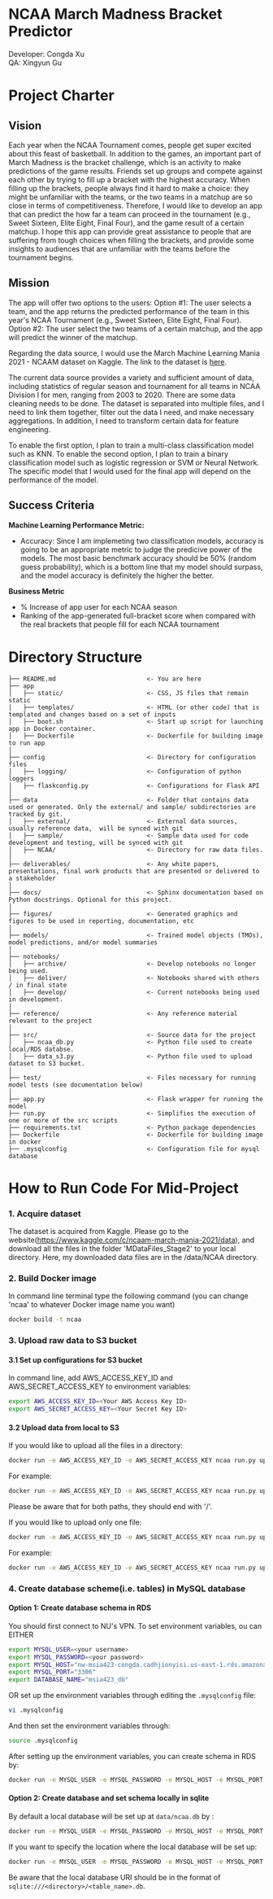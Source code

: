 # NCAA March Madness Bracket Predictor

Developer: Congda Xu \
QA: Xingyun Gu


# Project Charter



## Vision
Each year when the NCAA Tournament comes, people get super excited about this feast of basketball. In addition to the games, an important part of March Madness is the bracket challenge, which is an activity to make predictions of the game results. Friends set up groups and compete against each other by trying to fill up a bracket with the highest accuracy. When filling up the brackets, people always find it hard to make a choice: they might be unfamiliar with the teams, or the two teams in a matchup are so close in terms of competitiveness. Therefore, I would like to develop an app that can predict the how far a team can proceed in the tournament (e.g., Sweet Sixteen, Elite Eight, Final Four), and the game result of a certain matchup. I hope this app can provide great assistance to people that are suffering from tough choices when filling the brackets, and provide some insights to audiences that are unfamiliar with the teams before the tournament begins.


## Mission
The app will offer two options to the users:
Option #1: The user selects a team, and the app returns the predicted performance of the team in this year's NCAA Tournament (e.g., Sweet Sixteen, Elite Eight, Final Four).
Option #2: The user select the two teams of a certain matchup, and the app will predict the winner of the matchup.

Regarding the data source, I would use the March Machine Learning Mania 2021 - NCAAM dataset on Kaggle. The link to the dataset is [here](https://www.kaggle.com/c/ncaam-march-mania-2021/data). 

The current data source provides a variety and sufficient amount of data, including statistics of regular season and tournament for all teams in NCAA Division I for men, ranging from 2003 to 2020. There are some data cleaning needs to be done. The dataset is separated into multiple files, and I need to link them together, filter out the data I need, and make necessary aggregations. In addition, I need to transform certain data for feature engineering.

To enable the first option, I plan to train a multi-class classification model such as KNN. To enable the second option, I plan to train a binary classification model such as logistic regression or SVM or Neural Network. The specific model that I would used for the final app will depend on the performance of the model.


## Success Criteria
**Machine Learning Performance Metric:**

 - Accuracy: Since I am implemeting two classification models, accuracy is going to be an appropriate metric to judge the predicive power of the models. The most basic benchmark accuracy should be 50% (random guess probability), which is a bottom line that my model should surpass, and the model accuracy is definitely the higher the better.

**Business Metric**

 - % Increase of app user for each NCAA season
 - Ranking of the app-generated full-bracket score when compared with the real brackets that people fill for each NCAA tournament

# Directory Structure
```
├── README.md                         <- You are here
├── app
│   ├── static/                       <- CSS, JS files that remain static
│   ├── templates/                    <- HTML (or other code) that is templated and changes based on a set of inputs
│   ├── boot.sh                       <- Start up script for launching app in Docker container.
│   ├── Dockerfile                    <- Dockerfile for building image to run app  
│
├── config                            <- Directory for configuration files 
│   ├── logging/                      <- Configuration of python loggers
│   ├── flaskconfig.py                <- Configurations for Flask API 
│
├── data                              <- Folder that contains data used or generated. Only the external/ and sample/ subdirectories are tracked by git. 
│   ├── external/                     <- External data sources, usually reference data,  will be synced with git
│   ├── sample/                       <- Sample data used for code development and testing, will be synced with git
│   ├── NCAA/                         <- Directory for raw data files.
│
├── deliverables/                     <- Any white papers, presentations, final work products that are presented or delivered to a stakeholder 
│
├── docs/                             <- Sphinx documentation based on Python docstrings. Optional for this project. 
│
├── figures/                          <- Generated graphics and figures to be used in reporting, documentation, etc
│
├── models/                           <- Trained model objects (TMOs), model predictions, and/or model summaries
│
├── notebooks/
│   ├── archive/                      <- Develop notebooks no longer being used.
│   ├── deliver/                      <- Notebooks shared with others / in final state
│   ├── develop/                      <- Current notebooks being used in development.
│
├── reference/                        <- Any reference material relevant to the project
│
├── src/                              <- Source data for the project 
│   ├── ncaa_db.py                    <- Python file used to create local/RDS databse.
│   ├── data_s3.py                    <- Python file used to upload dataset to S3 bucket.
│
├── test/                             <- Files necessary for running model tests (see documentation below) 
│
├── app.py                            <- Flask wrapper for running the model 
├── run.py                            <- Simplifies the execution of one or more of the src scripts  
├── requirements.txt                  <- Python package dependencies 
├── Dockerfile                        <- Dockerfile for building image in docker
├── .mysqlconfig                      <- Configuration file for mysql database
```

# How to Run Code For Mid-Project

### 1. Acquire dataset
The dataset is acquired from Kaggle. Please go to the website(https://www.kaggle.com/c/ncaam-march-mania-2021/data), and 
download all the files in the folder 'MDataFiles_Stage2' to your local directory. Here, my downloaded data files are in the 
/data/NCAA directory.

### 2. Build Docker image
In command line terminal type the following command (you can change 'ncaa' to whatever Docker image name you want)
```bash
docker build -t ncaa
```

### 3. Upload raw data to S3 bucket

#### 3.1 Set up configurations for S3 bucket
In command line, add AWS_ACCESS_KEY_ID and AWS_SECRET_ACCESS_KEY to environment variables:
```bash
export AWS_ACCESS_KEY_ID=<Your AWS Access Key ID>
export AWS_SECRET_ACCESS_KEY=<Your Secret Key ID>
```

#### 3.2 Upload data from local to S3
If you would like to upload all the files in a directory:
```bash
docker run -e AWS_ACCESS_KEY_ID -e AWS_SECRET_ACCESS_KEY ncaa run.py upload --multiple <s3 directory path> <local data directory path>
```
For example:
```bash
docker run -e AWS_ACCESS_KEY_ID -e AWS_SECRET_ACCESS_KEY ncaa run.py upload --multiple s3://2021-msia423-xu-congda/data/ data/ncaa/
```
Please be aware that for both paths, they should end with '/'.


If you would like to upload only one file:
```bash
docker run -e AWS_ACCESS_KEY_ID -e AWS_SECRET_ACCESS_KEY ncaa run.py upload <s3 file path> <local data file path>
```
For example:
```bash
docker run -e AWS_ACCESS_KEY_ID -e AWS_SECRET_ACCESS_KEY ncaa run.py upload s3://2021-msia423-xu-congda/data/Cities.csv data/ncaa/Cities.csv
```

### 4. Create database scheme(i.e. tables) in MySQL database
#### Option 1: Create database schema in RDS
You should first connect to NU's VPN. 
To set environment variables, ou can EITHER
```bash
export MYSQL_USER=<your username>
export MYSQL_PASSWORD=<your password>
export MYSQL_HOST="nw-msia423-congda.cadhjionyisi.us-east-1.rds.amazonaws.com"
export MYSQL_PORT="3306"
export DATABASE_NAME="msia423_db"
```
OR set up the environment variables through editing the `.mysqlconfig` file:
```bash
vi .mysqlconfig
```
And then set the environment variables through:
```bash
source .mysqlconfig
```
After setting up the environment variables, you can create schema in RDS by:
```bash
docker run -e MYSQL_USER -e MYSQL_PASSWORD -e MYSQL_HOST -e MYSQL_PORT -e DATABASE_NAME ncaa run.py create_db
```

#### Option 2: Create database and set schema locally in sqlite
By default a local database will be set up at `data/ncaa.db` by :
```bash
docker run -e MYSQL_USER -e MYSQL_PASSWORD -e MYSQL_HOST -e MYSQL_PORT -e DATABASE_NAME ncaa run.py create_db 
```
If you want to specify the location where the local database will be set up:
```bash
docker run -e MYSQL_USER -e MYSQL_PASSWORD -e MYSQL_HOST -e MYSQL_PORT -e DATABASE_NAME ncaa run.py create_db --engine_string=<your database URI>
```
Be aware that the local database URI should be in the format of `sqlite:///<directory>/<table_name>.db`.




